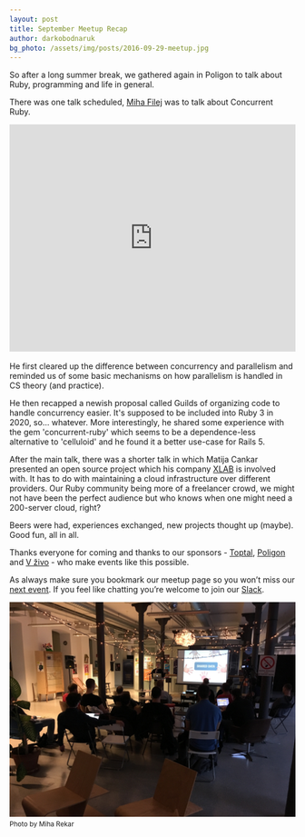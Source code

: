 ```yaml
---
layout: post
title: September Meetup Recap
author: darkobodnaruk
bg_photo: /assets/img/posts/2016-09-29-meetup.jpg
---
```


So after a long summer break, we gathered again in Poligon to talk about Ruby, programming and life in general.

There was one talk scheduled, [Miha Filej](https://twitter.com/mfilej) was to talk about Concurrent Ruby.

<iframe height="400" src="https://www.youtube.com/embed/r29iAzhhPxg" frameborder="0" style="width: 100%" allowfullscreen></iframe>

He first cleared up the difference between concurrency and parallelism and reminded us of some basic mechanisms on how parallelism is handled in CS theory (and practice).

He then recapped a newish proposal called Guilds of organizing code to handle concurrency easier. It's supposed to be included into Ruby 3 in 2020, so... whatever. More interestingly, he shared some experience with the gem 'concurrent-ruby' which seems to be a dependence-less alternative to 'celluloid' and he found it a better use-case for Rails 5.

After the main talk, there was a shorter talk in which Matija Cankar presented an open source project which his company [XLAB](http://www.xlab.si/) is involved with. It has to do with maintaining a cloud infrastructure over different providers. Our Ruby community being more of a freelancer crowd, we might not have been the perfect audience but who knows when one might need a 200-server cloud, right?

Beers were had, experiences exchanged, new projects thought up (maybe). Good fun, all in all.  

Thanks everyone for coming and thanks to our sponsors - [Toptal](http://www.toptal.com), [Poligon](http://www.poligon.si) and [V živo](http://vzivo.si) - who make events like this possible.

As always make sure you bookmark our meetup page so you won’t miss our [next event](http://www.meetup.com/RubySlovenia/). If you feel like chatting you’re welcome to join our [Slack](http://slack.rug.si/).

<div class="gallery">
  <a href="/assets/img/posts/2016-09-29-meetup.jpg" target="_blank">
    <img src="/assets/img/posts/2016-09-29-meetup.jpg" alt="Ruby meetup - May 2016">
  </a>
</div>
<small>Photo by Miha Rekar</small>
